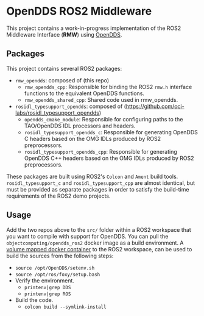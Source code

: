 # OpenDDS ROS2 Middleware
This project contains a work-in-progress implementation of the ROS2 Middleware Interface (**RMW**) using [OpenDDS](https://github.com/objectcomputing/OpenDDS).

## Packages
This project contains several ROS2 packages:

- `rmw_opendds`: composed of (this repo)
  - `rmw_opendds_cpp`: Responsible for binding the ROS2 `rmw.h` interface functions to the equivalent OpenDDS functions.
  - `rmw_opendds_shared_cpp`: Shared code used in rmw_opendds.
- `rosidl_typesupport_opendds`: composed of (https://github.com/oci-labs/rosidl_typesupport_opendds)
  - `opendds_cmake_module`: Responsible for configuring paths to the TAO/OpenDDS IDL processors and headers.
  - `rosidl_typesupport_opendds_c`: Responsible for generating OpenDDS C headers based on the OMG IDLs produced by ROS2 preprocessors.
  - `rosidl_typesupport_opendds_cpp`: Responsible for generating OpenDDS C++ headers based on the OMG IDLs produced by ROS2 preprocessors.

These packages are built using ROS2's `Colcon` and `Ament` build tools. `rosidl_typesupport_c` and `rosidl_typesupport_cpp` are almost identical, but must be provided as separate packages in order to satisfy the build-time requirements of the ROS2 demo projects.

## Usage
Add the two repos above to the `src/` folder within a ROS2 workspace that you want to compile with support for OpenDDS. You can pull the `objectcomputing/opendds_ros2` docker image as a build environment. A [volume mapped docker container](https://github.com/adamsj-oci/workspace_tools/blob/master/start_docker.sh) to the ROS2 workspace, can be used to build the sources from the following steps:

- `source /opt/OpenDDS/setenv.sh`
- `source /opt/ros/foxy/setup.bash`
- Verify the environment.
  - `printenv|grep DDS`
  - `printenv|grep ROS`
- Build the code.
  - `colcon build --symlink-install`

